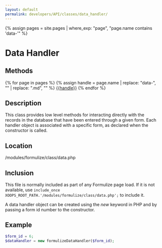 ```yaml
---
layout: default
permalink: developers/API/classes/data_handler/
---
```

{% assign pages = site.pages | where_exp: "page", "page.name contains 'data-'" %}

# Data Handler

## Methods
{% for page in pages %}
{% assign handle = page.name | replace: "data-", "" | replace: ".md", "" %}
[{{handle}}](../data_handler/{{handle}})
{% endfor %}

## Description

This class provides low level methods for interacting directly with the records in the database that have been entered through a given form. Each handler object is associated with a specific form, as declared when the constructor is called.

## Location

/modules/formulize/class/data.php

## Inclusion

This file is normally included as part of any Formulize page load. If it is not available, use `include_once XOOPS_ROOT_PATH.'/modules/formulize/class/data.php';` to include it.

A data handler object can be created using the _new_ keyword in PHP and by passing a form id number to the constructor.

## Example

~~~php
$form_id = 6;
$dataHandler = new formulizeDataHandler($form_id);
~~~

